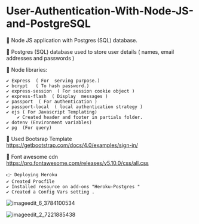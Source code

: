 # User-Authentication-With-Node-JS-and-PostgreSQL

📌 Node JS application with Postgres (SQL) database.

📌 Postgres (SQL) database used to store user details ( names, email addresses and passwords )

🔴 Node libraries:

    ✔️ Express  ( For  serving purpose.)
    ✔️ bcrypt   ( To hash password.)
    ✔️ express-session  ( For session cookie object )
    ✔️ express-flash  ( Display  messages )
    ✔️ passport  ( For authentication )
    ✔️ passport-local  ( local authentication strategy )
    ✔️ ejs ( For Javascript Templating)
        ✔️ Created header and footer in partials folder.
    ✔️ dotenv (Environment variables)
    ✔️ pg  (For query)

📌 Used Bootsrap Template
https://getbootstrap.com/docs/4.0/examples/sign-in/

📌 Font awesome cdn
https://pro.fontawesome.com/releases/v5.10.0/css/all.css

    👉 Deploying Heroku
    ✔️ Created Procfile
    ✔️ Installed resource on add-ons "Heroku-Postgres "
    ✔️ Created a Config Vars setting .
    
![imageedit_6_3784100534](https://user-images.githubusercontent.com/63836841/112741292-75b7c480-8f52-11eb-95fe-b83b6285af54.png)

![imageedit_2_7221885438](https://user-images.githubusercontent.com/63836841/112741293-781a1e80-8f52-11eb-880d-f5dc42fd94b0.png)

